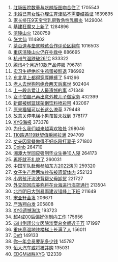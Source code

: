 1. [肛肠医院数量与吃辣版图吻合住了](https://s.weibo.com//weibo?q=%23%E8%82%9B%E8%82%A0%E5%8C%BB%E9%99%A2%E6%95%B0%E9%87%8F%E4%B8%8E%E5%90%83%E8%BE%A3%E7%89%88%E5%9B%BE%E5%90%BB%E5%90%88%E4%BD%8F%E4%BA%86%23&Refer=top) 1705543
2. [未婚已育女性办理生育津贴不需要结婚证](https://s.weibo.com//weibo?q=%23%E6%9C%AA%E5%A9%9A%E5%B7%B2%E8%82%B2%E5%A5%B3%E6%80%A7%E5%8A%9E%E7%90%86%E7%94%9F%E8%82%B2%E6%B4%A5%E8%B4%B4%E4%B8%8D%E9%9C%80%E8%A6%81%E7%BB%93%E5%A9%9A%E8%AF%81%23&Refer=top) 1639895
3. [家长挤压9天宝宝乳房致急性乳腺炎](https://s.weibo.com//weibo?q=%23%E5%AE%B6%E9%95%BF%E6%8C%A4%E5%8E%8B9%E5%A4%A9%E5%AE%9D%E5%AE%9D%E4%B9%B3%E6%88%BF%E8%87%B4%E6%80%A5%E6%80%A7%E4%B9%B3%E8%85%BA%E7%82%8E%23&Refer=top) 1429004
4. [基建狂魔又上新了](https://s.weibo.com//weibo?q=%23%E5%9F%BA%E5%BB%BA%E7%8B%82%E9%AD%94%E5%8F%88%E4%B8%8A%E6%96%B0%E4%BA%86%23&Refer=top) 1284896
5. [涪陵山火](https://s.weibo.com//weibo?q=%23%E6%B6%AA%E9%99%B5%E5%B1%B1%E7%81%AB%23&Refer=top) 1280759
6. [张大仙](https://s.weibo.com//weibo?q=%E5%BC%A0%E5%A4%A7%E4%BB%99&Refer=top) 1114802
7. [茶百道与垫底辣孩合作评论区翻车](https://s.weibo.com//weibo?q=%23%E8%8C%B6%E7%99%BE%E9%81%93%E4%B8%8E%E5%9E%AB%E5%BA%95%E8%BE%A3%E5%AD%A9%E5%90%88%E4%BD%9C%E8%AF%84%E8%AE%BA%E5%8C%BA%E7%BF%BB%E8%BD%A6%23&Refer=top) 1016503
8. [重庆涪陵山火仍在扑救中](https://s.weibo.com//weibo?q=%23%E9%87%8D%E5%BA%86%E6%B6%AA%E9%99%B5%E5%B1%B1%E7%81%AB%E4%BB%8D%E5%9C%A8%E6%89%91%E6%95%91%E4%B8%AD%23&Refer=top) 886695
9. [杭州气温跌破26℃](https://s.weibo.com//weibo?q=%23%E6%9D%AD%E5%B7%9E%E6%B0%94%E6%B8%A9%E8%B7%8C%E7%A0%B426%E2%84%83%23&Refer=top) 833322
10. [腾讯4个月近10款产品停服](https://s.weibo.com//weibo?q=%23%E8%85%BE%E8%AE%AF4%E4%B8%AA%E6%9C%88%E8%BF%9110%E6%AC%BE%E4%BA%A7%E5%93%81%E5%81%9C%E6%9C%8D%23&Refer=top) 796781
11. [实习生拒绝吃生鸡蛋被辞退](https://s.weibo.com//weibo?q=%23%E5%AE%9E%E4%B9%A0%E7%94%9F%E6%8B%92%E7%BB%9D%E5%90%83%E7%94%9F%E9%B8%A1%E8%9B%8B%E8%A2%AB%E8%BE%9E%E9%80%80%23&Refer=top) 786992
12. [东北早上都得穿厚睡裤了](https://s.weibo.com//weibo?q=%23%E4%B8%9C%E5%8C%97%E6%97%A9%E4%B8%8A%E9%83%BD%E5%BE%97%E7%A9%BF%E5%8E%9A%E7%9D%A1%E8%A3%A4%E4%BA%86%23&Refer=top) 541266
13. [老人去世狗狗绝食两天后离世](https://s.weibo.com//weibo?q=%23%E8%80%81%E4%BA%BA%E5%8E%BB%E4%B8%96%E7%8B%97%E7%8B%97%E7%BB%9D%E9%A3%9F%E4%B8%A4%E5%A4%A9%E5%90%8E%E7%A6%BB%E4%B8%96%23&Refer=top) 502404
14. [上一段恋爱让人最遗憾的事](https://s.weibo.com//weibo?q=%23%E4%B8%8A%E4%B8%80%E6%AE%B5%E6%81%8B%E7%88%B1%E8%AE%A9%E4%BA%BA%E6%9C%80%E9%81%97%E6%86%BE%E7%9A%84%E4%BA%8B%23&Refer=top) 471348
15. [女子怕自己再出意外教儿子做家务](https://s.weibo.com//weibo?q=%23%E5%A5%B3%E5%AD%90%E6%80%95%E8%87%AA%E5%B7%B1%E5%86%8D%E5%87%BA%E6%84%8F%E5%A4%96%E6%95%99%E5%84%BF%E5%AD%90%E5%81%9A%E5%AE%B6%E5%8A%A1%23&Refer=top) 432399
16. [新郎被绑篮球架倒饮料喷彩带](https://s.weibo.com//weibo?q=%23%E6%96%B0%E9%83%8E%E8%A2%AB%E7%BB%91%E7%AF%AE%E7%90%83%E6%9E%B6%E5%80%92%E9%A5%AE%E6%96%99%E5%96%B7%E5%BD%A9%E5%B8%A6%23&Refer=top) 432067
17. [原来猫猫可以长这么潦草](https://s.weibo.com//weibo?q=%23%E5%8E%9F%E6%9D%A5%E7%8C%AB%E7%8C%AB%E5%8F%AF%E4%BB%A5%E9%95%BF%E8%BF%99%E4%B9%88%E6%BD%A6%E8%8D%89%23&Refer=top) 379448
18. [故意关停电梯小男孩暂未找到](https://s.weibo.com//weibo?q=%23%E6%95%85%E6%84%8F%E5%85%B3%E5%81%9C%E7%94%B5%E6%A2%AF%E5%B0%8F%E7%94%B7%E5%AD%A9%E6%9A%82%E6%9C%AA%E6%89%BE%E5%88%B0%23&Refer=top) 378177
19. [XYG海报](https://s.weibo.com//weibo?q=XYG%E6%B5%B7%E6%8A%A5&Refer=top) 373378
20. [为什么我们越来越喜欢独处](https://s.weibo.com//weibo?q=%23%E4%B8%BA%E4%BB%80%E4%B9%88%E6%88%91%E4%BB%AC%E8%B6%8A%E6%9D%A5%E8%B6%8A%E5%96%9C%E6%AC%A2%E7%8B%AC%E5%A4%84%23&Refer=top) 298046
21. [110路遇119默契值瞬间拉满](https://s.weibo.com//weibo?q=%23110%E8%B7%AF%E9%81%87119%E9%BB%98%E5%A5%91%E5%80%BC%E7%9E%AC%E9%97%B4%E6%8B%89%E6%BB%A1%23&Refer=top) 294709
22. [丈夫因早餐做得不好吃殴打妻子](https://s.weibo.com//weibo?q=%23%E4%B8%88%E5%A4%AB%E5%9B%A0%E6%97%A9%E9%A4%90%E5%81%9A%E5%BE%97%E4%B8%8D%E5%A5%BD%E5%90%83%E6%AE%B4%E6%89%93%E5%A6%BB%E5%AD%90%23&Refer=top) 271802
23. [Doinb](https://s.weibo.com//weibo?q=Doinb&Refer=top) 264710
24. [湘潭大学回应强制毕业生换10人寝](https://s.weibo.com//weibo?q=%23%E6%B9%98%E6%BD%AD%E5%A4%A7%E5%AD%A6%E5%9B%9E%E5%BA%94%E5%BC%BA%E5%88%B6%E6%AF%95%E4%B8%9A%E7%94%9F%E6%8D%A210%E4%BA%BA%E5%AF%9D%23&Refer=top) 264173
25. [再吓就不礼貌了](https://s.weibo.com//weibo?q=%23%E5%86%8D%E5%90%93%E5%B0%B1%E4%B8%8D%E7%A4%BC%E8%B2%8C%E4%BA%86%23&Refer=top) 260031
26. [中国军队赴俄参加东方2022演习](https://s.weibo.com//weibo?q=%23%E4%B8%AD%E5%9B%BD%E5%86%9B%E9%98%9F%E8%B5%B4%E4%BF%84%E5%8F%82%E5%8A%A0%E4%B8%9C%E6%96%B92022%E6%BC%94%E4%B9%A0%23&Refer=top) 259320
27. [女子生产后两块纱布被遗留体内](https://s.weibo.com//weibo?q=%23%E5%A5%B3%E5%AD%90%E7%94%9F%E4%BA%A7%E5%90%8E%E4%B8%A4%E5%9D%97%E7%BA%B1%E5%B8%83%E8%A2%AB%E9%81%97%E7%95%99%E4%BD%93%E5%86%85%23&Refer=top) 252123
28. [小男孩汗流浃背帮父母卸货](https://s.weibo.com//weibo?q=%23%E5%B0%8F%E7%94%B7%E5%AD%A9%E6%B1%97%E6%B5%81%E6%B5%83%E8%83%8C%E5%B8%AE%E7%88%B6%E6%AF%8D%E5%8D%B8%E8%B4%A7%23&Refer=top) 221727
29. [外交部回应美称将在台海进行海空通行](https://s.weibo.com//weibo?q=%23%E5%A4%96%E4%BA%A4%E9%83%A8%E5%9B%9E%E5%BA%94%E7%BE%8E%E7%A7%B0%E5%B0%86%E5%9C%A8%E5%8F%B0%E6%B5%B7%E8%BF%9B%E8%A1%8C%E6%B5%B7%E7%A9%BA%E9%80%9A%E8%A1%8C%23&Refer=top) 213504
30. [北京明日大到暴雨建议错峰上下班](https://s.weibo.com//weibo?q=%23%E5%8C%97%E4%BA%AC%E6%98%8E%E6%97%A5%E5%A4%A7%E5%88%B0%E6%9A%B4%E9%9B%A8%E5%BB%BA%E8%AE%AE%E9%94%99%E5%B3%B0%E4%B8%8A%E4%B8%8B%E7%8F%AD%23&Refer=top) 211649
31. [宋亚轩金发](https://s.weibo.com//weibo?q=%23%E5%AE%8B%E4%BA%9A%E8%BD%A9%E9%87%91%E5%8F%91%23&Refer=top) 206671
32. [严浩翔白发](https://s.weibo.com//weibo?q=%23%E4%B8%A5%E6%B5%A9%E7%BF%94%E7%99%BD%E5%8F%91%23&Refer=top) 205808
33. [XYG遗憾淘汰](https://s.weibo.com//weibo?q=%23XYG%E9%81%97%E6%86%BE%E6%B7%98%E6%B1%B0%23&Refer=top) 193723
34. [超4成00后偏好体制内工作](https://s.weibo.com//weibo?q=%23%E8%B6%854%E6%88%9000%E5%90%8E%E5%81%8F%E5%A5%BD%E4%BD%93%E5%88%B6%E5%86%85%E5%B7%A5%E4%BD%9C%23&Refer=top) 175656
35. [四川倒闭公立医院涉案总金额近千万](https://s.weibo.com//weibo?q=%23%E5%9B%9B%E5%B7%9D%E5%80%92%E9%97%AD%E5%85%AC%E7%AB%8B%E5%8C%BB%E9%99%A2%E6%B6%89%E6%A1%88%E6%80%BB%E9%87%91%E9%A2%9D%E8%BF%91%E5%8D%83%E4%B8%87%23&Refer=top) 171997
36. [重庆高温地铁楼梯上长满了人](https://s.weibo.com//weibo?q=%23%E9%87%8D%E5%BA%86%E9%AB%98%E6%B8%A9%E5%9C%B0%E9%93%81%E6%A5%BC%E6%A2%AF%E4%B8%8A%E9%95%BF%E6%BB%A1%E4%BA%86%E4%BA%BA%23&Refer=top) 156011
37. [Deft](https://s.weibo.com//weibo?q=Deft&Refer=top) 149133
38. [你一年会员要花多少钱](https://s.weibo.com//weibo?q=%23%E4%BD%A0%E4%B8%80%E5%B9%B4%E4%BC%9A%E5%91%98%E8%A6%81%E8%8A%B1%E5%A4%9A%E5%B0%91%E9%92%B1%23&Refer=top) 145787
39. [恒大汽车或将被并购](https://s.weibo.com//weibo?q=%23%E6%81%92%E5%A4%A7%E6%B1%BD%E8%BD%A6%E6%88%96%E5%B0%86%E8%A2%AB%E5%B9%B6%E8%B4%AD%23&Refer=top) 135031
40. [EDGM战胜XYG](https://s.weibo.com//weibo?q=%23EDGM%E6%88%98%E8%83%9CXYG%23&Refer=top) 122339
